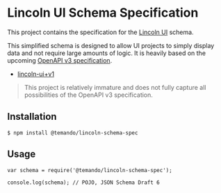 # Lincoln UI Schema Specification

This project contains the specification for the [Lincoln UI](https://github.com/temando/open-api-renderer) schema.

This simplified schema is designed to allow UI projects to simply display data and not require large amounts of logic. It is heavily based on the upcoming [OpenAPI v3 specification](https://github.com/oai/OpenAPI-Specification/tree/OpenAPI.next).

- [lincoln-ui+v1](lincoln-ui+v1.schema.json)

> This project is relatively immature and does not fully capture all possibilities of the OpenAPI v3 specification.

## Installation

```
$ npm install @temando/lincoln-schema-spec
```

## Usage

```
var schema = require('@temando/lincoln-schema-spec');

console.log(schema); // POJO, JSON Schema Draft 6
```
